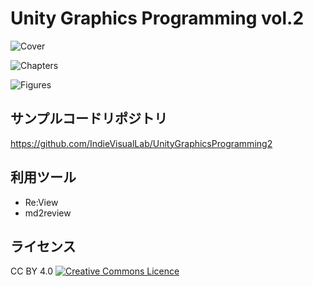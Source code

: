 # Unity Graphics Programming vol.2

![Cover](https://raw.githubusercontent.com/IndieVisualLab/UnityGraphicsProgrammingBook2/master/images/cover.png)

![Chapters](https://raw.githubusercontent.com/IndieVisualLab/UnityGraphicsProgrammingBook2/master/images/chapters.png)

![Figures](https://raw.githubusercontent.com/IndieVisualLab/UnityGraphicsProgrammingBook2/master/images/figures.png)

## サンプルコードリポジトリ
https://github.com/IndieVisualLab/UnityGraphicsProgramming2

## 利用ツール

- Re:View
- md2review

## ライセンス
CC BY 4.0
<a rel="license" href="http://creativecommons.org/licenses/by/4.0/"><img alt="Creative Commons Licence" style="border-width:0" src="https://i.creativecommons.org/l/by/4.0/80x15.png" /></a>